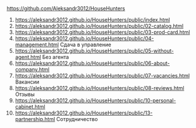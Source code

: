 <https://github.com/Aleksandr3012/HouseHunters>
1. <https://aleksandr3012.github.io/HouseHunters/public/index.html>
1. <https://aleksandr3012.github.io/HouseHunters/public/02-catalog.html>
1. <https://aleksandr3012.github.io/HouseHunters/public/03-prod-card.html>
1. <https://aleksandr3012.github.io/HouseHunters/public/04-management.html> Сдача в управление 
1. <https://aleksandr3012.github.io/HouseHunters/public/05-without-agent.html> Без агента
1. <https://aleksandr3012.github.io/HouseHunters/public/06-about-company.html>
1. <https://aleksandr3012.github.io/HouseHunters/public/07-vacancies.html> Вакансии
1. <https://aleksandr3012.github.io/HouseHunters/public/08-reviews.html> Отзывы
1. <https://aleksandr3012.github.io/HouseHunters/public/10-personal-cabinet.html>
1. <https://aleksandr3012.github.io/HouseHunters/public/13-partnership.html> Сотрудничество
